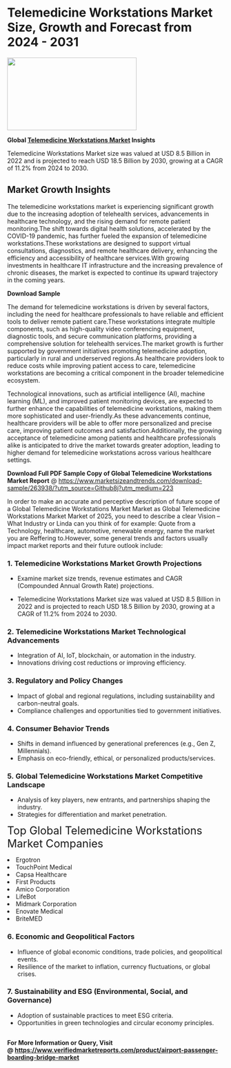 <H1>Telemedicine Workstations Market Size, Growth and Forecast from 2024 - 2031</H1><img class="aligncenter size-medium wp-image-584254" src="https://thirdeyenews.in/wp-content/uploads/2024/09/Global-Market-Research-300x168.jpeg" alt="" width="300" height="168" /><p><strong>Global&nbsp;<a href="https://www.marketsizeandtrends.com/download-sample/263938/?utm_source=Github8j?utm_medium=223">Telemedicine Workstations Market</a> Insights</strong></p><p>Telemedicine Workstations Market size was valued at USD 8.5 Billion in 2022 and is projected to reach USD 18.5 Billion by 2030, growing at a CAGR of 11.2% from 2024 to 2030.</p><p><h2>Market Growth Insights</h2> <p>The telemedicine workstations market is experiencing significant growth due to the increasing adoption of telehealth services, advancements in healthcare technology, and the rising demand for remote patient monitoring.The shift towards digital health solutions, accelerated by the COVID-19 pandemic, has further fueled the expansion of telemedicine workstations.These workstations are designed to support virtual consultations, diagnostics, and remote healthcare delivery, enhancing the efficiency and accessibility of healthcare services.With growing investments in healthcare IT infrastructure and the increasing prevalence of chronic diseases, the market is expected to continue its upward trajectory in the coming years.</p> <p><strong>Download Sample</strong></p> <p>The demand for telemedicine workstations is driven by several factors, including the need for healthcare professionals to have reliable and efficient tools to deliver remote patient care.These workstations integrate multiple components, such as high-quality video conferencing equipment, diagnostic tools, and secure communication platforms, providing a comprehensive solution for telehealth services.The market growth is further supported by government initiatives promoting telemedicine adoption, particularly in rural and underserved regions.As healthcare providers look to reduce costs while improving patient access to care, telemedicine workstations are becoming a critical component in the broader telemedicine ecosystem.</p> <p>Technological innovations, such as artificial intelligence (AI), machine learning (ML), and improved patient monitoring devices, are expected to further enhance the capabilities of telemedicine workstations, making them more sophisticated and user-friendly.As these advancements continue, healthcare providers will be able to offer more personalized and precise care, improving patient outcomes and satisfaction.Additionally, the growing acceptance of telemedicine among patients and healthcare professionals alike is anticipated to drive the market towards greater adoption, leading to higher demand for telemedicine workstations across various healthcare settings.</p> <p><span class=""><strong>Download Full PDF Sample Copy of Global Telemedicine Workstations Market Report</strong> @ <a href="https://www.marketsizeandtrends.com/download-sample/263938/?utm_source=Github8j?utm_medium=223" target="_blank">https://www.marketsizeandtrends.com/download-sample/263938/?utm_source=Github8j?utm_medium=223</a></span></p><p>In order to make an accurate and perceptive description of future scope of a Global&nbsp;Telemedicine Workstations Market Market as Global&nbsp;Telemedicine Workstations Market Market of 2025, you need to describe a clear Vision &ndash; What Industry or Linda can you think of for example: Quote from a Technology, healthcare, automotive, renewable energy, name the market you are Reffering to.However, some general trends and factors usually impact market reports and their future outlook include:</p><h3>1.&nbsp;<strong>Telemedicine Workstations Market Growth Projections</strong></h3><ul><li>Examine market size trends, revenue estimates and CAGR (Compounded Annual Growth Rate) projections.</li><li><p>Telemedicine Workstations Market size was valued at USD 8.5 Billion in 2022 and is projected to reach USD 18.5 Billion by 2030, growing at a CAGR of 11.2% from 2024 to 2030.</p></li></ul><h3>2.&nbsp;<strong>Telemedicine Workstations Market Technological Advancements</strong></h3><ul><li>Integration of AI, IoT, blockchain, or automation in the industry.</li><li>Innovations driving cost reductions or improving efficiency.</li></ul><h3>3.&nbsp;<strong>Regulatory and Policy Changes</strong></h3><ul><li>Impact of global and regional regulations, including sustainability and carbon-neutral goals.</li><li>Compliance challenges and opportunities tied to government initiatives.</li></ul><h3>4.&nbsp;<strong>Consumer Behavior Trends</strong></h3><ul><li>Shifts in demand influenced by generational preferences (e.g., Gen Z, Millennials).</li><li>Emphasis on eco-friendly, ethical, or personalized products/services.</li></ul><h3>5.&nbsp;<strong>Global Telemedicine Workstations Market Competitive Landscape</strong></h3><ul><li>Analysis of key players, new entrants, and partnerships shaping the industry.</li><li>Strategies for differentiation and market penetration.</li></ul><p data-pm-slice="1 1 []"><span style="color: inherit; font-family: inherit; font-size: 25px;">Top Global Telemedicine Workstations Market Companies</span></p><div class="" data-test-id=""><p><li>Ergotron</li><li> TouchPoint Medical</li><li> Capsa Healthcare</li><li> First Products</li><li> Amico Corporation</li><li> LifeBot</li><li> Midmark Corporation</li><li> Enovate Medical</li><li> BriteMED</li></p></div><h3>6.&nbsp;<strong>Economic and Geopolitical Factors</strong></h3><ul><li>Influence of global economic conditions, trade policies, and geopolitical events.</li><li>Resilience of the market to inflation, currency fluctuations, or global crises.</li></ul><h3>7.&nbsp;<strong>Sustainability and ESG (Environmental, Social, and Governance)</strong></h3><ul><li>Adoption of sustainable practices to meet ESG criteria.</li><li>Opportunities in green technologies and circular economy principles.</li></ul><h2><strong style="font-size: 14px;">For More Information or Query, Visit @&nbsp;</strong><a style="background-color: #ffffff; font-size: 14px;" href="https://www.marketsizeandtrends.com/report/telemedicine-workstations-market/" target="_blank">https://www.verifiedmarketreports.com/product/airport-passenger-boarding-bridge-market</a></h2>